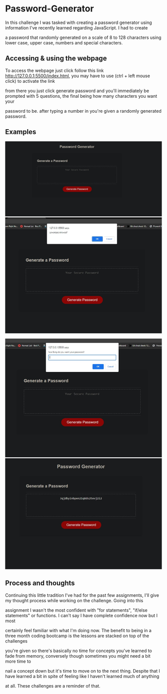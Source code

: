 # Password-Generator

In this challenge I was tasked with creating a password generator using information I've recently learned regarding JavaScript. I had to create

a password that randomly generated on a scale of 8 to 128 characters using lower case, upper case, numbers and special characters.

## Accessing & using the webpage

To access the webpage just click follow this link http://127.0.0.1:5500/index.html, you may have to use (ctrl + left mouse click) to activate the link

from there you just click generate password and you'll immediately be prompted with 5 questions, the final being how many characters you want your

password to be. after typing a number in you're given a randomly generated password.

## Examples 

![base page](assets/Screenshot%202023-04-06%20223007.jpg)      ![prompt 1](assets/Screenshot%202023-04-06%20223042.jpg)

![prompt 2](assets/Screenshot%202023-04-06%20223103.jpg)      ![generated password](assets/Screenshot%202023-04-06%20223143.jpg)

## Process and thoughts

Continuing this little tradition I've had for the past few assignments, I'll give my thought process while working on the challenge. Going into this 

assignment I wasn't the most confident with "for statements", "if/else statements" or functions. I can't say I have complete confidence now but I most

certainly feel familiar with what I'm doing now. The benefit to being in a three month coding bootcamp is the lessons are stacked on top of the challenges

you're given so there's basically no time for concepts you've learned to fade from memory, conversely though sometimes you might need a bit more time to 

nail a concept down but it's time to move on to the next thing. Despite that I have learned a bit in spite of feeling like I haven't learned much of anything

at all. These challenges are a reminder of that.